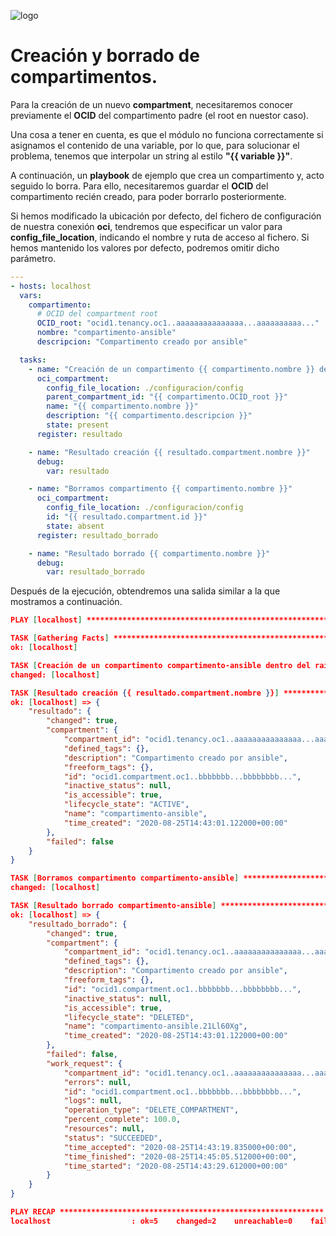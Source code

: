 ![logo](https://raw.github.com/1N0T/images/master/global/1N0T.png)
# Creación y borrado de compartimentos.
Para la creación de un nuevo **compartment**, necesitaremos conocer previamente el **OCID** del compartimento padre (el root en nuestor caso).

Una cosa a tener en cuenta, es que el módulo no funciona correctamente si asignamos el contenido de una variable, por lo que, para solucionar el problema, tenemos que interpolar un string al estilo **"{{ variable }}"**.

A continuación, un **playbook** de ejemplo que crea un compartimento y, acto seguido lo borra. Para ello, necesitaremos guardar el **OCID** del compartimento recién creado, para poder borrarlo posteriormente.

Si hemos modificado la ubicación por defecto, del fichero de configuración de nuestra conexión **oci**, tendremos que especificar un valor para **config_file_location**, indicando el nombre y ruta de acceso al fichero. Si hemos mantenido los valores por defecto, podremos omitir dicho parámetro.

```yaml
---
- hosts: localhost
  vars:
    compartimento:
      # OCID del compartment root
      OCID_root: "ocid1.tenancy.oc1..aaaaaaaaaaaaaaa...aaaaaaaaaa..." 
      nombre: "compartimento-ansible"
      descripcion: "Compartimento creado por ansible"

  tasks:
    - name: "Creación de un compartimento {{ compartimento.nombre }} dentro del raiz"
      oci_compartment:
        config_file_location: ./configuracion/config
        parent_compartment_id: "{{ compartimento.OCID_root }}"
        name: "{{ compartimento.nombre }}"
        description: "{{ compartimento.descripcion }}"
        state: present
      register: resultado

    - name: "Resultado creación {{ resultado.compartment.nombre }}"
      debug:
        var: resultado

    - name: "Borramos compartimento {{ compartimento.nombre }}"
      oci_compartment:
        config_file_location: ./configuracion/config
        id: "{{ resultado.compartment.id }}" 
        state: absent
      register: resultado_borrado

    - name: "Resultado borrado {{ compartimento.nombre }}"
      debug:
        var: resultado_borrado
```
Después de la ejecución, obtendremos una salida similar a la que mostramos a continuación.
```json
PLAY [localhost] *********************************************************************************************

TASK [Gathering Facts] **********************************************************************
ok: [localhost]

TASK [Creación de un compartimento compartimento-ansible dentro del raiz] **********************************************************************
changed: [localhost]

TASK [Resultado creación {{ resultado.compartment.nombre }}] **********************************************************************
ok: [localhost] => {
    "resultado": {
        "changed": true,
        "compartment": {
            "compartment_id": "ocid1.tenancy.oc1..aaaaaaaaaaaaaaa...aaaaaaaaaa...",
            "defined_tags": {},
            "description": "Compartimento creado por ansible",
            "freeform_tags": {},
            "id": "ocid1.compartment.oc1..bbbbbbb...bbbbbbbb...",
            "inactive_status": null,
            "is_accessible": true,
            "lifecycle_state": "ACTIVE",
            "name": "compartimento-ansible",
            "time_created": "2020-08-25T14:43:01.122000+00:00"
        },
        "failed": false
    }
}

TASK [Borramos compartimento compartimento-ansible] **********************************************************************
changed: [localhost]

TASK [Resultado borrado compartimento-ansible] **********************************************************************
ok: [localhost] => {
    "resultado_borrado": {
        "changed": true,
        "compartment": {
            "compartment_id": "ocid1.tenancy.oc1..aaaaaaaaaaaaaaa...aaaaaaaaaa...",
            "defined_tags": {},
            "description": "Compartimento creado por ansible",
            "freeform_tags": {},
            "id": "ocid1.compartment.oc1..bbbbbbb...bbbbbbbb...",
            "inactive_status": null,
            "is_accessible": true,
            "lifecycle_state": "DELETED",
            "name": "compartimento-ansible.21Ll60Xg",
            "time_created": "2020-08-25T14:43:01.122000+00:00"
        },
        "failed": false,
        "work_request": {
            "compartment_id": "ocid1.tenancy.oc1..aaaaaaaaaaaaaaa...aaaaaaaaaa...",
            "errors": null,
            "id": "ocid1.compartment.oc1..bbbbbbb...bbbbbbbb...",
            "logs": null,
            "operation_type": "DELETE_COMPARTMENT",
            "percent_complete": 100.0,
            "resources": null,
            "status": "SUCCEEDED",
            "time_accepted": "2020-08-25T14:43:19.835000+00:00",
            "time_finished": "2020-08-25T14:45:05.512000+00:00",
            "time_started": "2020-08-25T14:43:29.612000+00:00"
        }
    }
}

PLAY RECAP ***********************************************************
localhost                  : ok=5    changed=2    unreachable=0    failed=0    skipped=0    rescued=0    ignored=0   


```